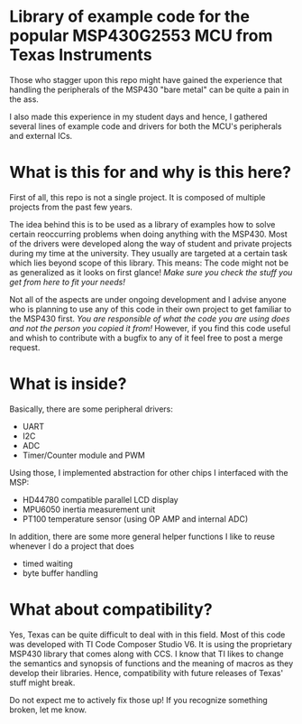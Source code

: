 # Library of example code for the popular MSP430G2553 MCU from Texas Instruments

Those who stagger upon this repo might have gained the experience that handling the peripherals of
the MSP430 "bare metal" can be quite a pain in the ass.

I also made this experience in my student days and hence, I gathered several lines of example code
and drivers for both the MCU's peripherals and external ICs.

# What is this for and why is this here?

First of all, this repo is not a single project. It is composed of multiple projects from the past
few years.

The idea behind this is to be used as a library of examples how to solve certain reoccurring
problems when doing anything with the MSP430. Most of the drivers were developed along the way
of student and private projects during my time at the university. They usually are targeted at a
certain task which lies beyond scope of this library. This means: The code might not be as generalized
as it looks on first glance! *Make sure you check the stuff you get from here to fit your needs!*

Not all of the aspects are under ongoing development and I advise anyone who is planning
to use any of this code in their own project to get familiar to the MSP430 first.
*You are responsible of what the code you are using does and not the person you copied it from!*
However, if you find this code useful and whish to contribute with a bugfix to any of it feel free
to post a merge request.

# What is inside?

Basically, there are some peripheral drivers:
* UART
* I2C
* ADC
* Timer/Counter module and PWM

Using those, I implemented abstraction for other chips I interfaced with the MSP:
* HD44780 compatible parallel LCD display
* MPU6050 inertia measurement unit
* PT100 temperature sensor (using OP AMP and internal ADC)

In addition, there are some more general helper functions I like to reuse whenever I do a project that does
* timed waiting
* byte buffer handling

# What about compatibility?

Yes, Texas can be quite difficult to deal with in this field.
Most of this code was developed with TI Code Composer Studio V6. It is using the proprietary MSP430
library that comes along with CCS. I know that TI likes to change the semantics and synopsis of
functions and the meaning of macros as they develop their libraries. Hence, compatibility with
future releases of Texas' stuff might break.

Do not expect me to actively fix those up! If you recognize something broken, let me know.
